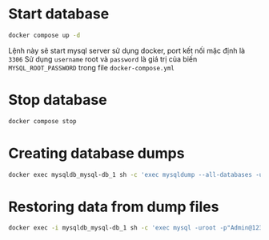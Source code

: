 # Start database

```bash
docker compose up -d
```
Lệnh này sẽ start mysql server sử dụng docker, port kết nối mặc định là `3306`
Sử dụng `username` root và `password` là giá trị của biến `MYSQL_ROOT_PASSWORD` trong file `docker-compose.yml`

# Stop database
```bash
docker compose stop
```

# Creating database dumps
```bash
docker exec mysqldb_mysql-db_1 sh -c 'exec mysqldump --all-databases -uroot -p"Admin@123"' > /home/robert/work/robert/java-coaching-lab/mysql-db/db-dumps/all-databases.sql
```

# Restoring data from dump files
```bash
docker exec -i mysqldb_mysql-db_1 sh -c 'exec mysql -uroot -p"Admin@123"' < /home/robert/work/robert/java-coaching-lab/mysql-db/db-dumps/all-databases.sql
```
